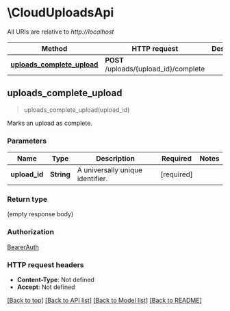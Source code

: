 # \CloudUploadsApi

All URIs are relative to *http://localhost*

Method | HTTP request | Description
------------- | ------------- | -------------
[**uploads_complete_upload**](CloudUploadsApi.md#uploads_complete_upload) | **POST** /uploads/{upload_id}/complete | 



## uploads_complete_upload

> uploads_complete_upload(upload_id)


Marks an upload as complete.

### Parameters


Name | Type | Description  | Required | Notes
------------- | ------------- | ------------- | ------------- | -------------
**upload_id** | **String** | A universally unique identifier. | [required] |

### Return type

 (empty response body)

### Authorization

[BearerAuth](../README.md#BearerAuth)

### HTTP request headers

- **Content-Type**: Not defined
- **Accept**: Not defined

[[Back to top]](#) [[Back to API list]](../README.md#documentation-for-api-endpoints) [[Back to Model list]](../README.md#documentation-for-models) [[Back to README]](../README.md)

